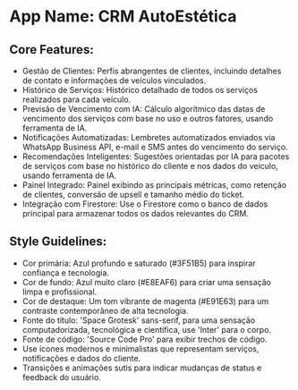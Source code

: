 # **App Name**: CRM AutoEstética

## Core Features:

- Gestão de Clientes: Perfis abrangentes de clientes, incluindo detalhes de contato e informações de veículos vinculados.
- Histórico de Serviços: Histórico detalhado de todos os serviços realizados para cada veículo.
- Previsão de Vencimento com IA: Cálculo algorítmico das datas de vencimento dos serviços com base no uso e outros fatores, usando ferramenta de IA.
- Notificações Automatizadas: Lembretes automatizados enviados via WhatsApp Business API, e-mail e SMS antes do vencimento do serviço.
- Recomendações Inteligentes: Sugestões orientadas por IA para pacotes de serviços com base no histórico do cliente e nos dados do veículo, usando ferramenta de IA.
- Painel Integrado: Painel exibindo as principais métricas, como retenção de clientes, conversão de upsell e tamanho médio do ticket.
- Integração com Firestore: Use o Firestore como o banco de dados principal para armazenar todos os dados relevantes do CRM.

## Style Guidelines:

- Cor primária: Azul profundo e saturado (#3F51B5) para inspirar confiança e tecnologia.
- Cor de fundo: Azul muito claro (#E8EAF6) para criar uma sensação limpa e profissional.
- Cor de destaque: Um tom vibrante de magenta (#E91E63) para um contraste contemporâneo de alta tecnologia.
- Fonte do título: 'Space Grotesk' sans-serif, para uma sensação computadorizada, tecnológica e científica, use 'Inter' para o corpo.
- Fonte de código: 'Source Code Pro' para exibir trechos de código.
- Use ícones modernos e minimalistas que representam serviços, notificações e dados do cliente.
- Transições e animações sutis para indicar mudanças de status e feedback do usuário.